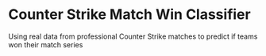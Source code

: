 # Counter Strike Match Win Classifier
Using real data from professional Counter Strike matches to predict if teams won their match series
